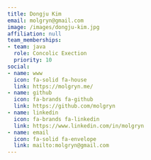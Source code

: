 ```yaml
---
title: Dongju Kim
email: molgryn@gmail.com
image: /images/dongju-kim.jpg
affiliation: null
team_memberships:
- team: java
  role: Concolic Exection
  priority: 10
social:
- name: www
  icon: fa-solid fa-house
  link: https://molgryn.me/
- name: github
  icon: fa-brands fa-github
  link: https://github.com/molgryn
- name: linkedin
  icon: fa-brands fa-linkedin
  link: https://www.linkedin.com/in/molgryn
- name: email
  icon: fa-solid fa-envelope
  link: mailto:molgryn@gmail.com
---
```




